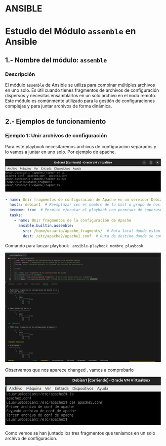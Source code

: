 # ANSIBLE

# Estudio del Módulo `assemble` en Ansible

## 1.- Nombre del módulo: `assemble`

### Descripción
El módulo `assemble` de Ansible se utiliza para combinar múltiples archivos en uno solo. Es útil cuando tienes fragmentos de archivos de configuración dispersos y necesitas ensamblarlos en un solo archivo en el nodo remoto. Este módulo es comúnmente utilizado para la gestión de configuraciones complejas y para juntar archivos de forma dinámica.

## 2.- Ejemplos de funcionamiento

### Ejemplo 1: Unir archivos de configuración

Para este playbook necesitaremos archivos de configuracion separados y lo vamos a juntar en uno solo. Por ejemplo de apache. 

![Captura del playbook](imagenes/ejemploplaybook.png)


```yaml
- name: Unir fragmentos de configuración de Apache en un servidor Debian
  hosts: debian1  # Reemplazar con el nombre de tu host o grupo de hosts
  become: true  # Permite ejecutar el playbook con permisos de superusuario
  tasks:
    - name: Unir fragmentos de la configuración de Apache
      ansible.builtin.assemble:
        src: /home/usuario/apache_fragments/  # Ruta local donde están los fragmentos
        dest: /etc/apache2/apache2.conf  # Ruta de destino donde se combinarán los archivos
```
Comando para lanzar playbook ``` ansible-playbook nombre_playbook```

![Captura del playbook](imagenes/playbook2.png)

Observamos que nos aparece changed , vamos a comprobarlo

![Captura del playbook](imagenes/playbook3.png)


Como vemos se han juntado los tres fragmentos que teniamos en un solo archivo de configuracion.
